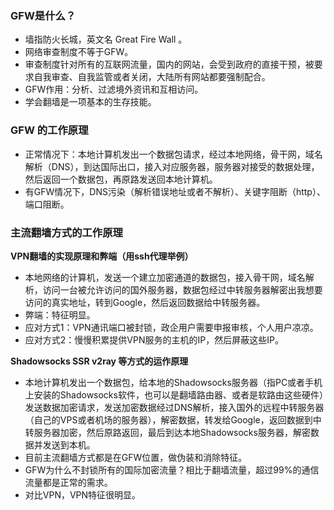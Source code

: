 ### GFW是什么？
- 墙指防火长城，英文名 Great Fire Wall 。
- 网络审查制度不等于GFW。
- 审查制度针对所有的互联网流量，国内的网站，会受到政府的直接干预，被要求自我审查、自我监管或者关闭，大陆所有网站都要强制配合。
- GFW作用：分析、过滤境外资讯和互相访问。
- 学会翻墙是一项基本的生存技能。

### GFW 的工作原理
- 正常情况下：本地计算机发出一个数据包请求，经过本地网络，骨干网，域名解析（DNS），到达国际出口，接入对应服务器，服务器对接受的数据处理，然后返回一个数据包，再原路发送回本地计算机。
- 有GFW情况下，DNS污染（解析错误地址或者不解析）、关键字阻断（http）、端口阻断。


### 主流翻墙方式的工作原理
**VPN翻墙的实现原理和弊端（用ssh代理举例）**
- 本地网络的计算机，发送一个建立加密通道的数据包，接入骨干网，域名解析，访问一台被允许访问的国外服务器，数据包经过中转服务器解密出我想要访问的真实地址，转到Google，然后返回数据给中转服务器。
- 弊端：特征明显。
- 应对方式1：VPN通讯端口被封锁，政企用户需要申报审核，个人用户凉凉。
- 应对方式2：慢慢积累提供VPN服务的主机的IP，然后屏蔽这些IP。

**Shadowsocks SSR v2ray 等方式的运作原理**
- 本地计算机发出一个数据包，给本地的Shadowsocks服务器（指PC或者手机上安装的Shadowsocks软件，也可以是翻墙路由器、或者是软路由这些硬件）发送数据加密请求，发送加密数据经过DNS解析，接入国外的远程中转服务器（自己的VPS或者机场的服务器），解密数据，转发给Google，返回数据到中转服务器加密，然后原路返回，最后到达本地Shadowsocks服务器，解密数据并发送到本机。
- 目前主流翻墙方式都是在GFW位置，做伪装和消除特征。
- GFW为什么不封锁所有的国际加密流量？相比于翻墙流量，超过99%的通信流量都是正常的需求。
- 对比VPN，VPN特征很明显。